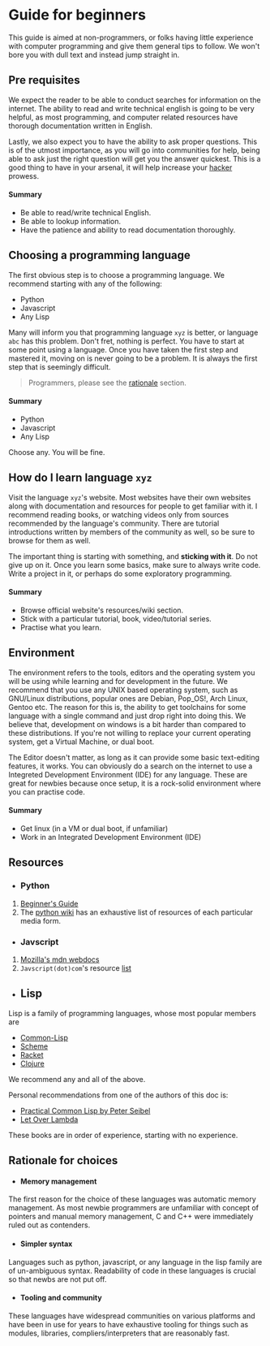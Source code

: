 # Guide for beginners

This guide is aimed at non-programmers, or folks having little experience with computer programming
and give them general tips to follow. We won't bore you with dull text and instead jump straight in.

## Pre requisites
We expect the reader to be able to conduct searches for information on the internet. The ability to
read and write technical english is going to be very helpful, as most programming, and computer related
resources have thorough documentation written in English. 

Lastly, we also expect you to have the ability to ask proper questions. This is of the utmost importance,
as you will go into communities for help, being able to ask just the right question will get you the answer
quickest. This is a good thing to have in your arsenal, it will help increase your [hacker](https://en.wikipedia.org/wiki/Hacker_ethic) prowess.

#### Summary
- Be able to read/write technical English.
- Be able to lookup information.
- Have the patience and ability to read documentation thoroughly.

## Choosing a programming language
The first obvious step is to choose a programming language. We recommend starting with any of the following:

- Python
- Javascript
- Any Lisp

Many will inform you that programming language `xyz` is better, or language `abc` has this problem.
Don't fret, nothing is perfect. You have to start at some point using a language. Once you have 
taken the first step and mastered it, moving on is never going to be a problem. It is always the
first step that is seemingly difficult.

> Programmers, please see the [rationale](#Rationale_for_choices) section.

#### Summary
- Python
- Javascript
- Any Lisp

Choose any. You will be fine.

## How do I learn language `xyz`
Visit the language `xyz`'s website. Most websites have their own websites along with documentation
and resources for people to get familiar with it. I recommend reading books, or watching videos
only from sources recommended by the language's community. There are tutorial introductions
written by members of the community as well, so be sure to browse for them as well. 

The important thing is starting with something, and **sticking with it**. Do not give up on it.
Once you learn some basics, make sure to always write code. Write a project in it, or perhaps
do some exploratory programming.

#### Summary
- Browse official website's resources/wiki section.
- Stick with a particular tutorial, book, video/tutorial series.
- Practise what you learn.

## Environment
The environment refers to the tools, editors and the operating system you will be using while learning
and for development in the future. We recommend that you use any UNIX based operating system, such as
GNU/Linux distributions, popular ones are Debian, Pop_OS!, Arch Linux, Gentoo etc.
The reason for this is, the ability to get toolchains for some language with a single command and just
drop right into doing this. We believe that, development on windows is a bit harder than compared to these
distributions. If you're not willing to replace your current operating system, get a Virtual Machine, or dual
boot.

The Editor doesn't matter, as long as it can provide some basic text-editing features, it works. You can obviously
do a search on the internet to use a Integreted Development Environment (IDE) for any language. These are great
for newbies because once setup, it is a rock-solid environment where you can practise code.

#### Summary
- Get linux (in a VM or dual boot, if unfamiliar)
- Work in an Integrated Development Environment (IDE)

## Resources

- ### Python
1. [Beginner's Guide](https://www.python.org/about/gettingstarted/)
2. The [python wiki](https://wiki.python.org/moin/BeginnersGuide/NonProgrammers) has an exhaustive list of resources of each particular media form.

- ### Javscript
1. [Mozilla's mdn webdocs](https://developer.mozilla.org/en-US/docs/Web/javascript)
2. `Javscript(dot)com`'s resource [list](https://www.javascript.com/resources)

- ## Lisp
Lisp is a family of programming languages, whose most popular members are
- [Common-Lisp](https://common-lisp.net/)
- [Scheme](https://www.scheme.org/)
- [Racket](https://racket-lang.org/)
- [Clojure](https://clojure.org/index)

We recommend any and all of the above. 

Personal recommendations from one of the authors of this doc is:
- [Practical Common Lisp by Peter Seibel](https://gigamonkeys.com/book/)
- [Let Over Lambda](https://letoverlambda.com/)

These books are in order of experience, starting with no experience.

## Rationale for choices

- #### Memory management
The first reason for the choice of these languages was automatic memory management. As most newbie programmers
are unfamiliar with concept of pointers and manual memory management, C and C++ were immediately ruled out
as contenders.

- #### Simpler syntax
Languages such as python, javascript, or any language in the lisp family are of un-ambiguous syntax.
Readability of code in these languages is crucial so that newbs are not put off.

- #### Tooling and community
These languages have widespread communities on various platforms and have been in use for years to have
exhaustive tooling for things such as modules, libraries, compliers/interpreters that are reasonably fast.